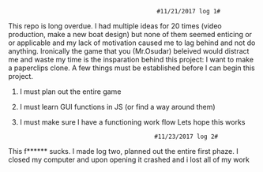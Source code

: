                                               #11/21/2017 log 1#
 This repo is long overdue. I had multiple ideas for 20 times (video production, make a new boat design) but none of them seemed enticing or
 or applicable and my lack of motivation caused me to lag behind and not do anything. Ironically the game that you (Mr.Osudar) beleived 
 would distract me and waste my time is the insparation behind this project: I want to make a paperclips clone. A few things must be established
 before I can begin this project.
 1. I must plan out the entire game
 2. I must learn GUI functions in JS (or find a way around them)
 3. I must make sure I have a functioning work flow
 Lets hope this works


                                              #11/23/2017 log 2#
 This f****** sucks. I made log two, planned out the entire first phaze. I closed my computer and upon opening it crashed and i lost all 
 of my work
